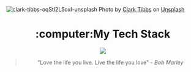 ![clark-tibbs-oqStl2L5oxI-unsplash](https://github.com/AntonioMaggi/AntonioMaggi/assets/106103621/20085766-40ce-4700-9fcb-88165a28117c)
Photo by <a href="https://unsplash.com/@clarktibbs?utm_content=creditCopyText&utm_medium=referral&utm_source=unsplash">Clark Tibbs</a> on <a href="https://unsplash.com/photos/do-something-great-neon-sign-oqStl2L5oxI?utm_content=creditCopyText&utm_medium=referral&utm_source=unsplash">Unsplash</a>

<div align="center">
<h1 >:computer:My Tech Stack</h1>
<p>
  <a href="https://skillicons.dev">
    <img src="https://skillicons.dev/icons?i=php,laravel,angular,js,ts,mongodb,mysql" />
  </a>
</p>

>"Love the life you live. Live the life you love" - *Bob Marley*
</div>
